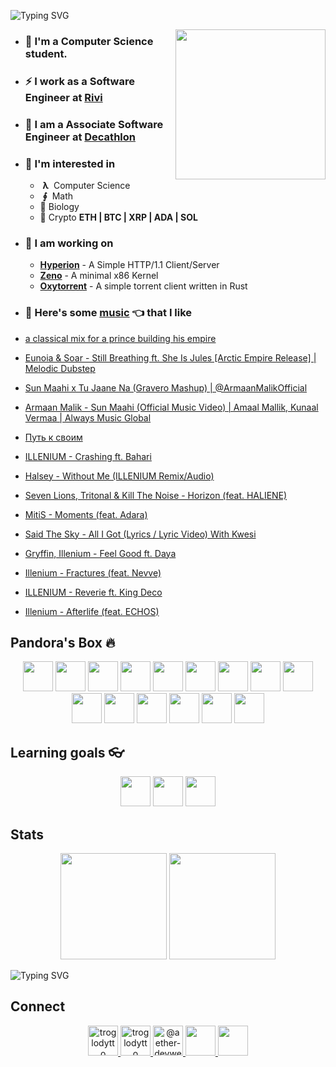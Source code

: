 ![Typing SVG](https://readme-typing-svg.herokuapp.com?size=24&duration=3000&color=71C497&vCenter=true&height=100&lines=Hii+%F0%9F%91%8B+I'm+Piyush)

<img align='right' src="https://cutt.ly/lnfmbqL" width="240">

- ### **🏫 I'm a Computer Science student.**
- ### ⚡ **I work as a Software Engineer at [Rivi](https://rivi.co/)**
- ### 💼 **I am a Associate Software Engineer at [Decathlon](https://www.decathlon.in/)**
- ### 🤔 **I'm interested in**
    - &nbsp;**λ**&nbsp; Computer Science
    - &nbsp;**∮**&nbsp; Math
    - 🧠 Biology
    - 🔑 Crypto **ETH | BTC | XRP | ADA | SOL**
        
- ### 🦄 **I am working on**
    - **[Hyperion](https://github.com/troglodytto/hyperion)** - A Simple HTTP/1.1 Client/Server
    - **[Zeno](https://github.com/troglodytto/zeno)** - A minimal x86 Kernel
    - **[Oxytorrent](https://github.com/troglodytto/oxytorrent)** - A simple torrent client written in Rust
- ### 🎵 **Here's some [music](https://youtube.com/playlist?list=PLuWs5sMPaxNj2aS1MtLMgcUsNuldIeynG) 👈 that I like**
    <!-- BLOG-POST-LIST:START -->
- [a classical mix for a prince building his empire](https://www.youtube.com/watch?v=iDyWWtY-Xaw)
- [Eunoia &amp; Soar - Still Breathing ft. She Is Jules [Arctic Empire Release] | Melodic Dubstep](https://www.youtube.com/watch?v=Vhqysh1BHCQ)
- [Sun Maahi x Tu Jaane Na &lpar;Gravero Mashup&rpar; | @ArmaanMalikOfficial](https://www.youtube.com/watch?v=YstfTBmV-hI)
- [Armaan Malik - Sun Maahi &lpar;Official Music Video&rpar; | Amaal Mallik, Kunaal Vermaa | Always Music Global](https://www.youtube.com/watch?v=OYKFJxUxiYk)
- [Путь к своим](https://www.youtube.com/watch?v=zMQIHQZV308)
- [ILLENIUM - Crashing ft. Bahari](https://www.youtube.com/watch?v=Q6jnXN_nTlY)
- [Halsey - Without Me &lpar;ILLENIUM Remix/Audio&rpar;](https://www.youtube.com/watch?v=xVrNFaeMvP8)
- [Seven Lions, Tritonal &amp; Kill The Noise - Horizon &lpar;feat. HALIENE&rpar;](https://www.youtube.com/watch?v=Qg9LZgzyNxc)
- [MitiS - Moments &lpar;feat. Adara&rpar;](https://www.youtube.com/watch?v=R19uQyfwqhg)
- [Said The Sky - All I Got &lpar;Lyrics / Lyric Video&rpar; With Kwesi](https://www.youtube.com/watch?v=X-sIsWrqAaU)
- [Gryffin, Illenium - Feel Good ft. Daya](https://www.youtube.com/watch?v=gBkWR-WfEeU)
- [Illenium - Fractures &lpar;feat. Nevve&rpar;](https://www.youtube.com/watch?v=ZCu2gwLj9ok)
- [ILLENIUM - Reverie ft. King Deco](https://www.youtube.com/watch?v=AcwyvOkS9BA)
- [Illenium - Afterlife &lpar;feat. ECHOS&rpar;](https://www.youtube.com/watch?v=f4kqIruQcvQ)
<!-- BLOG-POST-LIST:END -->

## Pandora's Box 🔥

<p align="center">
    <img height="48" width="48" src="https://cutt.ly/phUXVJx" />
    <img height="48" width="48" src="https://cutt.ly/1hUX1az" />
    <img height="48" width="48" src="https://cutt.ly/BvOKUon" />
    <img height="48" width="48" src="https://cutt.ly/0vOK6Xf" />
    <img height="48" width="48" src="https://cutt.ly/DhUX4hd" />
    <img height="48" width="48" src="https://cutt.ly/xhUCyFt" />
    <img height="48" width="48" src="https://cutt.ly/ohUXfm2" />
    <img height="48" width="48" src="https://cutt.ly/dhUZ9V9" />
    <img height="48" width="48" src="https://cutt.ly/DhUXg0n" />
    <img height="48" width="48" src="./Docker.svg" />
    <img height="48" width="48" src="https://www.vectorlogo.zone/logos/postgresql/postgresql-icon.svg" />
    <img height="48" width="48" src="https://www.vectorlogo.zone/logos/mongodb/mongodb-icon.svg" />
    <img height="48" width="48" src="https://www.vectorlogo.zone/logos/firebase/firebase-icon.svg" />
    <img height="48" width="48" src="./Phoenix.svg" />
    <img height="48" width="48" src="https://www.vectorlogo.zone/logos/elixir-lang/elixir-lang-icon.svg" />
</p>


## Learning goals 👓

<p align="center">
    <img height="48" width="48" src="https://cutt.ly/kvOLjhg" />
    <img height="48" width="48" src="https://graphql-engine-cdn.hasura.io/img/hasura_icon_black.svg" />
    <img height="48" width="48" src="https://www.vectorlogo.zone/logos/kubernetes/kubernetes-icon.svg" />
</p>


## Stats

<p align="center">
<img height="170" src="https://github-readme-stats.vercel.app/api?username=troglodytto&count_private=true&show_icons=true&hide=issues&theme=vue&custom_title=My%20Github%20Stats&border_color=41b883&border_radius=16"></img>
<img height="170" src="https://github-readme-stats.vercel.app/api/top-langs?username=troglodytto&show_icons=true&locale=en&layout=compact&hide=php,html,scss&theme=vue&border_color=41b883&border_radius=16"></img>
</p>

![Typing SVG](https://github-readme-activity-graph.cyclic.app/graph?username=troglodytto&theme=github-light&hide_border=true)

## Connect
<p align="center">
  <a href="https://twitter.com/troglodytto" target="blank">
    <img src="https://cutt.ly/mnfmrxh" alt="troglodytto" height="48" />
  </a>
  <a href="https://instagram.com/troglodytto" target="blank">
    <img src="https://cutt.ly/CnfmoSv" alt="troglodytto" height="48" />
  </a>
  <a href="https://medium.com/@troglodytto" target="blank">
    <img src="https://cutt.ly/gnfmabL" alt="@aether-devweb" height="48" />
  </a>
  <a href="https://dev.to/troglodytto">
    <img src="https://d2fltix0v2e0sb.cloudfront.net/dev-rainbow.svg" height="48" />
  </a>
  <a href="https://gitlab.com/troglodytto">
    <img src="https://www.vectorlogo.zone/logos/gitlab/gitlab-icon.svg" height="48" />
  </a>
</p>
